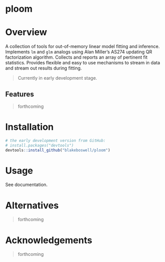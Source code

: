 
# ploom

<!-- [CRAN_Status_Badge]() -->

<!-- [Build Status]() -->

<!-- [AppVeyor Build Status]() -->

<!-- [Coverage Status]() -->

# Overview

A collection of tools for out-of-memory linear model fitting and
inference. Implements `lm` and `glm` analogs using Alan Miller’s AS274
updating QR factorization algorithm. Collects and reports an array of
pertinent fit statistics. Provides flexible and easy to use mechanisms
to stream in data and stream out results during fitting.

> Currently in early development stage.

## Features

> forthcoming

# Installation

``` r
# the early development version from GitHub:
# install.packages("devtools")
devtools::install_github("blakeboswell/ploom")
```

# Usage

See documentation.

# Alternatives

> forthcoming

# Acknowledgements

> forthcoming
